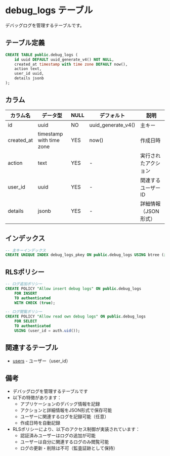 # debug_logs テーブル

デバッグログを管理するテーブルです。

## テーブル定義

```sql
CREATE TABLE public.debug_logs (
    id uuid DEFAULT uuid_generate_v4() NOT NULL,
    created_at timestamp with time zone DEFAULT now(),
    action text,
    user_id uuid,
    details jsonb
);
```

## カラム

| カラム名 | データ型 | NULL | デフォルト | 説明 |
|---------|----------|------|------------|------|
| id | uuid | NO | uuid_generate_v4() | 主キー |
| created_at | timestamp with time zone | YES | now() | 作成日時 |
| action | text | YES | - | 実行されたアクション |
| user_id | uuid | YES | - | 関連するユーザーID |
| details | jsonb | YES | - | 詳細情報（JSON形式） |

## インデックス

```sql
-- 主キーインデックス
CREATE UNIQUE INDEX debug_logs_pkey ON public.debug_logs USING btree (id);
```

## RLSポリシー

```sql
-- ログ追加ポリシー
CREATE POLICY "Allow insert debug logs" ON public.debug_logs
    FOR INSERT
    TO authenticated
    WITH CHECK (true);

-- ログ閲覧ポリシー
CREATE POLICY "Allow read own debug logs" ON public.debug_logs
    FOR SELECT
    TO authenticated
    USING (user_id = auth.uid());
```

## 関連するテーブル

- [users](./users.md) - ユーザー（user_id）

## 備考

- デバッグログを管理するテーブルです
- 以下の特徴があります：
  - アプリケーションのデバッグ情報を記録
  - アクションと詳細情報をJSON形式で保存可能
  - ユーザーに関連するログを記録可能（任意）
  - 作成日時を自動記録
- RLSポリシーにより、以下のアクセス制御が実装されています：
  - 認証済みユーザーはログの追加が可能
  - ユーザーは自分に関連するログのみ閲覧可能
  - ログの更新・削除は不可（監査証跡として保持） 